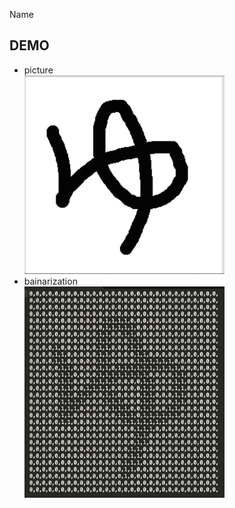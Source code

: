 Name

## DEMO
- picture  
  <img src="https://github.com/Hiroyuky/bainarization/blob/master/readme_pic/yu_raw.png" width="320px">
- bainarization  
  <img src="https://github.com/Hiroyuky/bainarization/blob/master/readme_pic/yu_bainari.png" width="320px">
